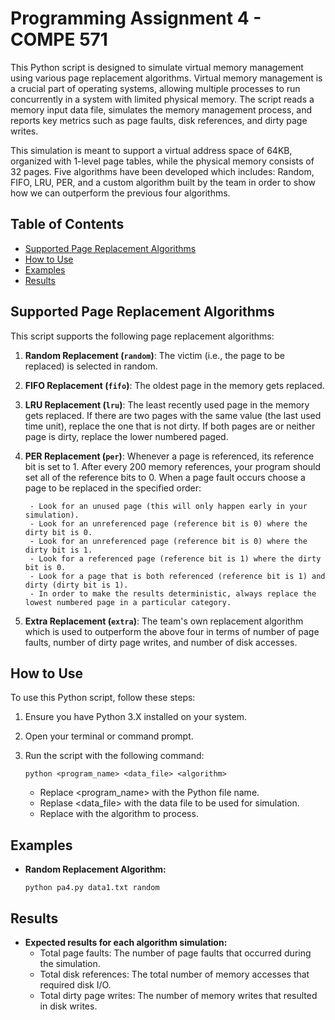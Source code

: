 # Programming Assignment 4 - COMPE 571

This Python script is designed to simulate virtual memory management using various page replacement algorithms. Virtual memory management is a crucial part of operating systems, allowing multiple processes to run concurrently in a system with limited physical memory. The script reads a memory input data file, simulates the memory management process, and reports key metrics such as page faults, disk references, and dirty page writes.

This simulation is meant to support a virtual address space of 64KB, organized with 1-level page tables, while the physical memory consists of 32 pages. Five algorithms have been developed which includes: Random, FIFO, LRU, PER, and a custom algorithm built by the team in order to show how we can outperform the previous four algorithms.

## Table of Contents
- [Supported Page Replacement Algorithms](#supported-page-replacement-algorithms)
- [How to Use](#how-to-use)
- [Examples](#examples)
- [Results](#results)

## Supported Page Replacement Algorithms

This script supports the following page replacement algorithms:

1. **Random Replacement (`random`)**: The victim (i.e., the page to be replaced) is selected in random.

2. **FIFO Replacement (`fifo`)**: The oldest page in the memory gets replaced.

3. **LRU Replacement (`lru`)**: The least recently used page in the memory gets replaced. If there are two pages with the same value (the last used time unit), replace the one that is not dirty. If both pages are or neither page is dirty, replace the lower numbered paged.

4. **PER Replacement (`per`)**: Whenever a page is referenced, its reference bit is set to 1. After every 200 memory references, your program should set all of the reference bits to 0. When a page fault occurs choose a page to be replaced in the specified order:

        - Look for an unused page (this will only happen early in your simulation).
        - Look for an unreferenced page (reference bit is 0) where the dirty bit is 0.
        - Look for an unreferenced page (reference bit is 0) where the dirty bit is 1.
        - Look for a referenced page (reference bit is 1) where the dirty bit is 0.
        - Look for a page that is both referenced (reference bit is 1) and dirty (dirty bit is 1).
        - In order to make the results deterministic, always replace the lowest numbered page in a particular category.

5. **Extra Replacement (`extra`)**: The team's own replacement algorithm which is used to outperform the above four in terms of number of page faults, number of dirty page writes, and number of disk accesses.

## How to Use

To use this Python script, follow these steps:

1. Ensure you have Python 3.X installed on your system.

2. Open your terminal or command prompt.

3. Run the script with the following command:

   ```shell
   python <program_name> <data_file> <algorithm>
   ```

   - Replace <program_name> with the Python file name.
   - Replase <data_file> with the data file to be used for simulation.
   - Replace <algorithm> with the algorithm to process.

## Examples

- **Random Replacement Algorithm:**
    ```shell
    python pa4.py data1.txt random
    ```

## Results
- **Expected results for each algorithm simulation:**
    - Total page faults: The number of page faults that occurred during the simulation.
    - Total disk references: The total number of memory accesses that required disk I/O.
    - Total dirty page writes: The number of memory writes that resulted in disk writes.

